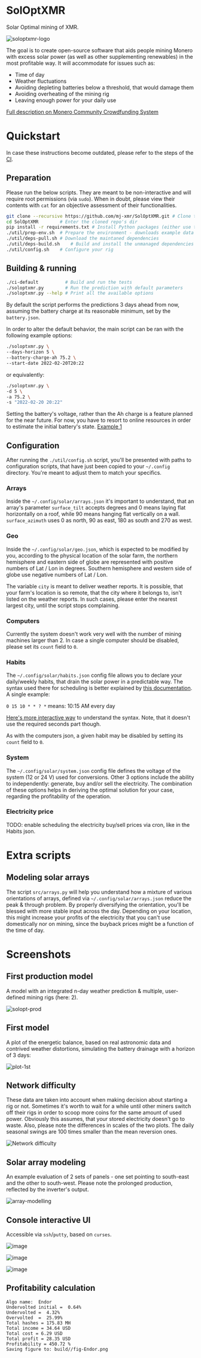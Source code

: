# SolOptXMR
Solar Optimal mining of XMR.

![soloptxmr-logo](https://user-images.githubusercontent.com/63722585/163665392-cae163e6-a405-4692-8b05-b98480bc0911.svg)


The goal is to create open-source software that aids people mining Monero with excess solar power (as well as other supplementing renewables) in the most profitable way. 
It will accommodate for issues such as:

- Time of day
- Weather fluctuations
- Avoiding depleting batteries below a threshold, that would damage them
- Avoiding overheating of the mining rig
- Leaving enough power for your daily use

[Full description on Monero Community Crowdfunding System](https://ccs.getmonero.org/proposals/soloptxmr-mj-endor-2022.html)


# Quickstart
In case these instructions become outdated, please refer to the steps of the [CI](.github/workflows/linux.yml).

## Preparation
Please run the below scripts. They are meant to be non-interactive and will require root permissions (via `sudo`). 
When in doubt, please view their contents with `cat` for an objective assessment of their functionalities.
```bash
git clone --recursive https://github.com/mj-xmr/SolOptXMR.git # Clone this repo (assuming it's not a fork)
cd SolOptXMR		# Enter the cloned repo's dir
pip install -r requirements.txt # Install Python packages (either use this command or its fitting alternative) 
./util/prep-env.sh	# Prepare the environment - downloads example data and creates useful symlinks
./util/deps-pull.sh	# Download the maintaned dependencies
./util/deps-build.sh	# Build and install the unmanaged dependencies (uses sudo for installation)
./util/config.sh	# Configure your rig
```

## Building & running
```bash
./ci-default          # Build and run the tests
./soloptxmr.py        # Run the prediction with default parameters  
./soloptxmr.py --help # Print all the available options 
```
By default the script performs the predictions 3 days ahead from now, assuming the battery charge at its reasonable minimum, set by the `battery.json`.

In order to alter the default behavior, the main script can be ran with the following example options:
```bash
./soloptxmr.py \
--days-horizon 5 \
--battery-charge-ah 75.2 \
--start-date 2022-02-20T20:22
```
or equivalently:
```bash
./soloptxmr.py \
-d 5 \
-a 75.2 \
-s "2022-02-20 20:22"
```

Setting the battery's voltage, rather than the Ah charge is a feature planned for the near future. For now, you have to resort to online resources in order to estimate the initial battery's state. [Example 1](http://www.scubaengineer.com/documents/lead_acid_battery_charging_graphs.pdf)

## Configuration
After running the `./util/config.sh` script, you'll be presented with paths to configuration scripts, that have just been copied to your `~/.config` directory. 
You're meant to adjust them to match your specifics.

### Arrays
Inside the `~/.config/solar/arrays.json` it's important to understand, that an array's parameter `surface_tilt` accepts degrees and 0 means laying flat horizontally on a roof, while 90 means hanging flat vertically on a wall. 
`surface_azimuth` uses 0 as north, 90 as east, 180 as south and 270 as west.

### Geo
Inside the `~/.config/solar/geo.json`, which is expected to be modified by you, according to the physical location of the solar farm, the northern hemisphere and eastern side of globe are represented with positive numbers of Lat / Lon in degrees. 
Southern hemisphere and western side of globe use negative numbers of Lat / Lon.

The variable `city` is meant to deliver weather reports.
It is possible, that your farm's location is so remote, that the city where it belongs to, isn't listed on the weather reports.
In such cases, please enter the nearest largest city, until the script stops complaining.

### Computers
Currently the system doesn't work very well with the number of mining machines larger than 2.
In case a single computer should be disabled, please set its `count` field to `0`.

### Habits
The `~/.config/solar/habits.json` config file allows you to declare your daily/weekly habits, that drain the solar power in a predictable way. 
The syntax used there for scheduling is better explained by [this documentation](https://github.com/mariusbancila/croncpp#cron-expressions).
A single example:

`0 15 10 * * ? *`	means: 10:15 AM every day

[Here's more interactive way](https://crontab.guru/) to understand the syntax. 
Note, that it doesn't use the required seconds part though.

As with the computers json, a given habit may be disabled by setting its `count` field to `0`.

### System
The `~/.config/solar/system.json` config file defines the voltage of the system (12 or 24 V) used for conversions.
Other 3 options include the ability to independently: generate, buy and/or sell the electricity. 
The combination of these options helps in deriving the optimal solution for your case, regarding the profitability of the operation.

### Electricity price
TODO: enable scheduling the electricity buy/sell prices via cron, like in the Habits json.

# Extra scripts

## Modeling solar arrays
The script `src/arrays.py` will help you understand how a mixture of various orientations of arrays, defined via `~/.config/solar/arrays.json` reduce the peak & through problem. 
By properly diversifying the orientation, you'll be blessed with more stable input across the day. 
Depending on your location, this might increase your profits of the electricity that you can't use domestically nor on mining, since the buyback prices might be a function of the time of day.

# Screenshots

## First production model
A model with an integrated n-day weather prediction & multiple, user-defined mining rigs (here: 2).

![solopt-prod](https://user-images.githubusercontent.com/63722585/167363580-978d0835-9d6c-40bb-94dd-ffa955bade10.png)


## First model
A plot of the energetic balance, based on real astronomic data and contrived weather distortions, simulating the battery drainage with a horizon of 3 days:

![plot-1st](https://user-images.githubusercontent.com/63722585/163774847-7c3f522a-a6b9-43bf-b133-6ba0c6e007f8.png)

## Network difficulty
These data are taken into account when making decision about starting a rig or not. 
Sometimes it's worth to wait for a while until other miners switch off their rigs in order to scoop more coins for the same amount of used power. 
Obviously this assumes, that your stored electricity doesn't go to waste. 
Also, please note the differences in scales of the two plots. 
The daily seasonal swings are 100 times smaller than the mean reversion ones.

![Network difficulty](https://user-images.githubusercontent.com/63722585/169827786-7dc548c1-6b46-49a9-a7ac-ca20605f1046.png)

## Solar array modeling
An example evaluation of 2 sets of panels - one set pointing to south-east and the other to south-west. 
Please note the prolonged production, reflected by the inverter's output.

![array-modelling](https://user-images.githubusercontent.com/63722585/170349578-16f0965a-9c34-45ea-9d14-df740a562723.png)


## Console interactive UI
Accessible via `ssh`/`putty`, based on `curses`.

![image](https://user-images.githubusercontent.com/63722585/163773221-52705e53-167b-4468-ad7e-2038c2f822a8.png)

![image](https://user-images.githubusercontent.com/63722585/163773424-64711673-ce88-4a49-a1fc-0c16526e623d.png)

![image](https://user-images.githubusercontent.com/63722585/163773989-c00c180a-43ab-408d-be97-5624c099d148.png)

## Profitability calculation

```
Algo name:  Endor
Undervolted initial =  0.64%
Undervolted =  4.32%
Overvolted  =  25.99%
Total hashes = 175.83 MH
Total income = 34.64 USD
Total cost = 6.29 USD
Total profit = 28.35 USD
Profitability = 450.72 %
Saving figure to: build//fig-Endor.png
```
